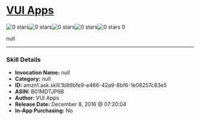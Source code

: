 # [VUI Apps](http://alexa.amazon.com/#skills/amzn1.ask.skill.1b86bfe9-e466-42a9-8bf6-1e08257c83e5)
![0 stars](../../images/ic_star_border_black_18dp_1x.png)![0 stars](../../images/ic_star_border_black_18dp_1x.png)![0 stars](../../images/ic_star_border_black_18dp_1x.png)![0 stars](../../images/ic_star_border_black_18dp_1x.png)![0 stars](../../images/ic_star_border_black_18dp_1x.png) 0

null

***

### Skill Details

* **Invocation Name:** null
* **Category:** null
* **ID:** amzn1.ask.skill.1b86bfe9-e466-42a9-8bf6-1e08257c83e5
* **ASIN:** B01MDTJP6B
* **Author:** VUI Apps
* **Release Date:** December 8, 2016 @ 07:20:04
* **In-App Purchasing:** No
